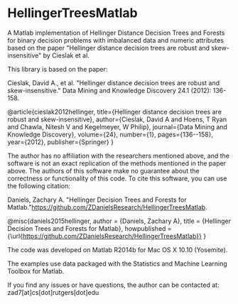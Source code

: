 # HellingerTreesMatlab
A Matlab implementation of Hellinger Distance Decision Trees and Forests for binary decision problems with imbalanced data and numeric attributes based on the paper "Hellinger distance decision trees are robust and skew-insensitive" by Cieslak et al.

This library is based on the paper:

Cieslak, David A., et al. "Hellinger distance decision trees are robust and skew-insensitive." Data Mining and Knowledge Discovery 24.1 (2012): 136-158.

@article{cieslak2012hellinger,
  title={Hellinger distance decision trees are robust and skew-insensitive},
  author={Cieslak, David A and Hoens, T Ryan and Chawla, Nitesh V and Kegelmeyer, W Philip},
  journal={Data Mining and Knowledge Discovery},
  volume={24},
  number={1},
  pages={136--158},
  year={2012},
  publisher={Springer}
}

The author has no affiliation with the researchers mentioned above, and the software is not an exact replication of the methods mentioned in the paper above. The authors of this software make no guarantee about the correctness or functionality of this code. To cite this software, you can use the following citation:

Daniels, Zachary A. "Hellinger Decision Trees and Forests for Matlab."<https://github.com/ZDanielsResearch/HellingerTreesMatlab>.

@misc{daniels2015hellinger,
  author = {Daniels, Zachary A},
  title = {Hellinger Decision Trees and Forests for Matlab},
  howpublished  = {\url{https://github.com/ZDanielsResearch/HellingerTreesMatlab}}
}

The code was developed on Matlab R2014b for Mac OS X 10.10 (Yosemite).

The examples use data packaged with the Statistics and Machine Learning Toolbox for Matlab.

If you find any issues or have questions, the author can be contacted at:
zad7[at]cs[dot]rutgers[dot]edu